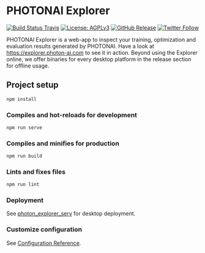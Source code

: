 # PHOTONAI Explorer
[![Build Status Travis](https://img.shields.io/travis/com/wwu-mmll/photonai-explorer/master)](https://travis-ci.com/github/wwu-mmll/photonai-explorer/branches)
[![License: AGPLv3](https://img.shields.io/github/license/wwu-mmll/photonai-explorer)](https://github.com/wwu-mmll/photonai-explorer/blob/master/LICENSE)
[![GitHub Release](https://img.shields.io/github/release-date/wwu-mmll/photonai-explorer)](https://github.com/wwu-mmll/photonai-explorer/releases)
[![Twitter Follow](https://img.shields.io/twitter/follow/wwu_mmll?style=social)](https://twitter.com/intent/follow?screen_name=wwu_mmll)

PHOTONAI Explorer is a web-app to inspect your training, optimization and evaluation results generated by PHOTONAI. Have a look at https://explorer.photon-ai.com to see it in action. 
Beyond using the Explorer online, we offer binaries for every desktop platform in the release section for offline usage. 

## Project setup

```bash
npm install
```

### Compiles and hot-reloads for development

```bash
npm run serve
```

### Compiles and minifies for production

```bash
npm run build
```

### Lints and fixes files

```bash
npm run lint
```

### Deployment

See [photon_explorer_serv](https://github.com/wwu-mmll/photon_explorer_serv) for desktop deployment.

### Customize configuration

See [Configuration Reference](https://cli.vuejs.org/config/).
